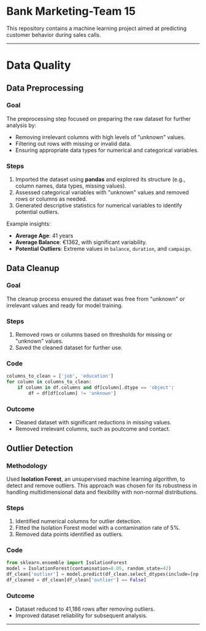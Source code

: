 # Bank Marketing-Team 15
This repository contains a machine learning project aimed at predicting customer behavior during sales calls.

---

# Data Quality

## Data Preprocessing

### Goal
The preprocessing step focused on preparing the raw dataset for further analysis by:
- Removing irrelevant columns with high levels of "unknown" values.
- Filtering out rows with missing or invalid data.
- Ensuring appropriate data types for numerical and categorical variables.

### Steps
1. Imported the dataset using **pandas** and explored its structure (e.g., column names, data types, missing values).
2. Assessed categorical variables with "unknown" values and removed rows or columns as needed.
3. Generated descriptive statistics for numerical variables to identify potential outliers.

Example insights:
- **Average Age**: 41 years
- **Average Balance**: €1362, with significant variability.
- **Potential Outliers**: Extreme values in `balance`, `duration`, and `campaign`.


## Data Cleanup

### Goal
The cleanup process ensured the dataset was free from "unknown" or irrelevant values and ready for model training.

### Steps
1. Removed rows or columns based on thresholds for missing or "unknown" values.
2. Saved the cleaned dataset for further use.

### Code
```python
columns_to_clean = ['job', 'education']
for column in columns_to_clean:
    if column in df.columns and df[column].dtype == 'object':
        df = df[df[column] != 'unknown']
```
### Outcome
 - Cleaned dataset with significant reductions in missing values.
 - Removed irrelevant columns, such as poutcome and contact.

## Outlier Detection

### Methodology
Used **Isolation Forest**, an unsupervised machine learning algorithm, to detect and remove outliers. This approach was chosen for its robustness in handling multidimensional data and flexibility with non-normal distributions.

### Steps
1. Identified numerical columns for outlier detection.
2. Fitted the Isolation Forest model with a contamination rate of 5%.
3. Removed data points identified as outliers.

### Code
```python
from sklearn.ensemble import IsolationForest
model = IsolationForest(contamination=0.05, random_state=42)
df_clean['outlier'] = model.predict(df_clean.select_dtypes(include=[np.number]))
df_cleaned = df_clean[df_clean['outlier'] == False]
```

### Outcome
- Dataset reduced to 41,186 rows after removing outliers.
- Improved dataset reliability for subsequent analysis.

---
